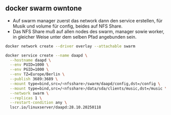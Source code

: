 ## docker swarm owntone

- Auf swarm manager zuerst das network dann den service erstellen, für Musik und volume für config, beides auf NFS Share.
- Das NFS Share muß auf allen nodes des swarm, manager sowie worker, in gleicher Weise unter dem selben Pfad angebunden sein. 
```bash
docker network create --driver overlay --attachable swarm
```
```bash
docker service create --name daapd \
  --hostname daapd \
  --env PUID=1000 \
  --env PGID=1000 \
  --env TZ=Europe/Berlin \
  --publish 3689:3689 \
  --mount type=bind,src=/<nfsshare>/swarm/daapd/config,dst=/config \
  --mount type=bind,src=/<nfsshare>/data/sda/clients/music,dst=/music \
  --network swarm \
  --replicas 1 \
  --restart-condition any \
  lscr.io/linuxserver/daapd:28.10.20250118
  ```